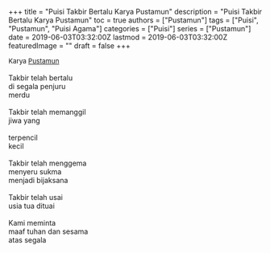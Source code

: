 +++
title = "Puisi Takbir Bertalu Karya Pustamun"
description = "Puisi Takbir Bertalu Karya Pustamun"
toc = true
authors = ["Pustamun"]
tags = ["Puisi", "Pustamun", "Puisi Agama"]
categories = ["Puisi"]
series = ["Pustamun"]
date = 2019-06-03T03:32:00Z
lastmod = 2019-06-03T03:32:00Z
featuredImage = ""
draft = false
+++

<div style="text-align: justify;">
<div style="font-size: small;">Karya <a href="/authors/pustamun/" target="_blank">Pustamun</a></div><br />
Takbir telah bertalu <br />di segala penjuru<br />merdu<br /><br />Takbir telah memanggil<br />jiwa yang<br /><br />terpencil<br />kecil<br /><br />Takbir telah menggema<br />menyeru sukma<br />menjadi bijaksana<br /><br />Takbir telah usai<br />usia tua dituai<br /><br />Kami meminta<br />maaf tuhan dan sesama<br />atas segala</div>
